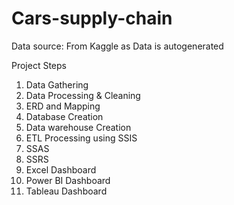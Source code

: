 # Cars-supply-chain

Data source:
From Kaggle as Data is autogenerated

Project Steps
1. Data Gathering
2. Data Processing & Cleaning
3. ERD and Mapping
4. Database Creation
5. Data warehouse Creation
6. ETL Processing using SSIS
7. SSAS
8. SSRS
9. Excel Dashboard
10. Power BI Dashboard
11. Tableau Dashboard
